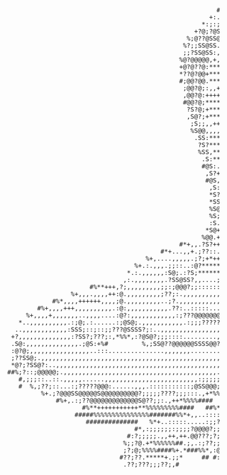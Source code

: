 <p align="center">

<pre>
                                                                                                                                  
                                                                                                                                  
                                                                        #%++*+,,,++,+%                                            
                                                                     %,,.....;::,,,,.:....,+#                                     
                                                                   %.?;.,,,,,,,,,,,,,++,,,..:+                                    
                                                                %+,:;:..,...,++,,,,,,,++++++,@:                                   
                                                           #%+,,.:;;?@@;.:;@?;,,,,,,,,.,,,,.?@S,                                  
                                                         +:....:;:.,,.S@.,.@;@;,,,,,,:;,,,.?@@S.                                  
                                                       *:;:;?@@.+***++:@@;,:?@@@.,,,,..,,;S??SS*                                  
                                                     +?@;?@SS;+******+,,;@@;:::;::,,,,,,,;S?@;*                                   
                                                   %;@??@SS@:************+.?S?:.,@?.,,,,,:@?+                                     
                                                  %?;;SS@SS.***********++.@SS@S@;.::.,,,,:@+                                      
                                                  ;;?SS@SS:,+++++++++,,..@S@@S;+:?;:.,...,?*                                      
                                                 %@?@@@@@,+,,.::....,,+*.SSS@+   #,:;?@??;:#                                      
                                                 +@?@??@:***%**********+@SS:#        #*?;%                                        
                                                 *??@?@@+**************.SS+            ;;%                                        
                                                 #;@@?@@.**********++*+:@*            %@;*                                        
                                                  ;@@?@;:,,+++++,,,.,*+;+             .;?,                                        
                                                  ,@@?@:++++++++++****,;              ?#*?                                        
                                                  #@@?@;**************::              :  .#                                       
                                                   ?S?@;+************+:.                                                          
                                                   ,S@?;+**********+++:.                                                          
                                                    ;S;;,,+++++++,,,+*;.                                                          
                                                    %S@@,,,,,,,+++****?,                                                          
                                                     .SS:************+@*                                                          
                                                      ?S?************+@#                                                          
                                                      %SS,***********.?                                                           
                                                       .S:*********+.;;                                                           
                                                       #@S:.,,+,,,,,++;                                                           
                                                        ,S?++++++****+?%                                                          
                                                        #@S,**********?,                                                          
                                                         ,S:+*********?;                                                          
                                                         *S?+********+;@#                                                         
                                                         *SS.***++++,+.@#                                                         
                                                         %S@;..::::.,*:@                                                          
                                                         %S;+**+*****+@,                                                          
                                                         :S.*********:@                                                           
                                                        *S@+********.S+                                                           
                                                       %@@.+*******:?:,,,,,,,,,+*%%#                                              
                                                 #*+,,.?S?++*****,;;,++++++++++,,,,,,,,,+*%#                                      
                                            #*+...,,+.;??::.,,...;;,,,,,,,,,,,,,,,++++++,,,.,,+*%#                                
                                        %+,....,,,,,.;?;+*++,,+,;;.:?:.,,,,,,,,,,,,,,,,,,++++++,,,.,       #*+.::.#               
                                     %+.:.,,,.;;::..:@?*******,?;;?@@;;::::::....,,,,,,,,,,,,,,+++,.;*%*,.:;;;;;;@:               
                                   *.:.,,,,,,:S@;.:?S;******+:@?;;??;::::???;;??;::......,,,,,..::;;??;;;;;;???????               
                                  ,:.,,,,,,,,.?SS@SS?,,....;@SS@@@@@@@???????;;;;;;;:::::::;;???;;;;;;??@@@@@@@@@?@#              
                         #%**+++,?;,,,,,,,,,;;:;@@@?;;:::::::::::::::....:::;;???@@?????????;;;;???@@@@@@@@@@@@@@?@#              
                    %+,,,.,,,,++:@.,,,,,,,,,;??;:.,,,,,,,,,,,,,,,,,,,,,,,,+++++,.;@@????????@@@@@@@@@@@@@@@@@@@@@?@%              
               #%*,,,,++++++,,,,;@.,,,,,,,,,..;?.,,,,,,,,,,,,,..........,,,,,.????????@@@@@@@@@@@@@@@@@@@@@@@@@@@@@*              
           #%+,,,,+++,,,,,,,,,,.:@:,,,,,,,,,,,.??:..:::::......:::.::::.::..,.S;@@@@@@@@@@@@@@@@@@@@@@@@@@@@@@@@@@@+              
        %+,,,,+,,,,,,,..,,,,....:@?:,,,,,,,,,,,,:;???@@@@@@@@@??@???@;?;?;:::.@?S@@@@@@@@@@@@@@@@@@@@@@@@@@@@@@@@@@,              
      *..,,,,,,,,,,.:;@;.:......:;@S@;.,,,,,,,,,,,.:;;;??????;;;;;;???@@@?;;;;@;@@@@@@@@@@@@?@@@@@@@@@@@@@@@@@@@@@@.              
     ..,,,,,,,,,,,,:SSS;::;::;;???@SSSS?;:..,,,,,,,,,,,,,,,,,+++++++++,,.,.:;;@;@@@@@@@@@@@@@@@@@@@@@@???@@@@@@@@@@:              
    +?,,,,,,,,,,,,,,:?SS?;???;:,*%%*,:?@S@?;;;::::.........,,,,,,,,,,,,,,,,,,.?;@@@@@@@@@@@?;;?@@@@@@;;???@@@@@@@@?:              
    .S@:,,,,,,,,,,,,,,.;@S:+%#         %,;SS@??@@@@@@SSSS@@?;;?;;;;;;;:;;:::::@;@@@@@@@@@@;;;??@@@@@;?@@@@@@@@@@@@?:              
    :@?@;,,,,,,,,,,,,,,,,..:::...............,,,,,,,.....................::::;@;@@@@@@@@@;;?@@@@@@@@;@@?;;?@@@@@@@?:              
    ;??SS@;.,,,,,,,,,,,,,,,,,,,,,,,,,,,,,,,,,,,,,,,,,,,,,,,,,,,,,,,,,,,,..,,.:@;@@@@@@@@?;;;????@@@@;?@@?;;@@@@@@@?:              
    *@?;?SS@?:..,,,,,,,,,,,,,,,,,,,,,,,,,,,,,,,,,,,,,,,,,,,,,.:....:::::;:..:;S;@@@@@@@@@?;;;;;;;;@@@;??;??@@@@@@@?:              
   ##%;?::;@@@@@;.,,,,,,,,,,,,,,,,,,,,,,,,,,,,,,,,,,,,,,,,,..;;::::;;::;;;;;??S;@@@@@@@@@@@@@@@@;;;@@@???@@@@@@@@@?:              
      #,;;;::..::.,,,,,......,,,,,,,,,,,,,,,,,,,,,,,,,:;;;;;;;;;???@?;???;;???@;@@@@@@@@@@@??@@@;;;@@@@@@@@@@@@@@@?:              
      #  %,;??;::...:;?????@@@:......,,,.:::::::::::;@SS@@@;:.,,,,+******%%%*+?;@@@@@@@@@@@?;;;;;?@@@@@@@@@@@@@@@@?:              
            %+.;?@@@SS@@@@@S@@@@@@@@@@?;;;;;????;;;:::.,+*%%#######      %,:??@:@@@@@@@@@@@@@??@@@@@@@@@@@@@@@@@@@?;              
                #%+,.:;??@@@@@@@@@@@@@S@??;;:.,++*%%%%####          #*,:?@@@@@@:@@@@@@@@@@@@@@@@@@@@@@@@@@@@@@@@@@;;.             
                       #%**+++++++++++**%%%%%%%%%####   ##%*+,,,.:;?@@@??;;;;??:@@@@@@@@@@@@@@@@@@@@@@@@@@@@@@@@@;:;;             
                     #####%%%%%%%%%%%%%%%#######%%*+,,..::::::;??@@?;;;;;;;;;;?:@@@@@@@@@@@@@@@@@@@@@@@@@@@@@@?;::;@,             
                        ##############   %*+..:::::.....:;;?????;;;;??;;;:::;;@;@@@@@@@@@@@@@@@@@@@@@@@@@@@@?;:;?@?,#             
                                     #*,:;;;;;;:;;;;?@@@@?;;;;????;;:::;;;;;;;?;@@@@@@@@@@@@@@@@@@@@@@@@@?;:;?@S?.%               
                                   #:?;;;;;.,,++,++.@@???;?;;;;;:::;;;;;;;;????;@@@@@@@@@@@@@@@@@@@@@@?;::;@@;.+%                 
                                  %;;?@.+*%%%%%%##.;,.:;??;;:::;;??;;;;;;??@@@??S@@@@@@@@@@@@@@@@@??;::;?SSS?+#                   
                                  ;?;@;%%%%####%+.*###%%*,:@?;??;;;;;;???@?;?@@?S@@@@@@@@@@@@@@??;:;;?@??;:+#                     
                                 #??;??.*****+.;;*     ## #:@?;;;;;;;??;;;?;;;??@@@@@@@@@@@??;;;;?@@?.*                           
                                  .??;???;;;??;,#           #*+,:;???;?;????;;?;@@@@@@@??;;;;;??;.+%                              
<pre/>


</p>
